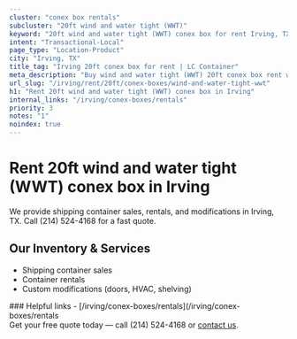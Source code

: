 ```yaml
---
cluster: "conex box rentals"
subcluster: "20ft wind and water tight (WWT)"
keyword: "20ft wind and water tight (WWT) conex box for rent Irving, TX"
intent: "Transactional-Local"
page_type: "Location-Product"
city: "Irving, TX"
title_tag: "Irving 20ft conex box for rent | LC Container"
meta_description: "Buy wind and water tight (WWT) 20ft conex box rent with local delivery in Irving, TX. LC Container — local Since 2003. Request a fast quote today."
url_slug: "/irving/rent/20ft/conex-boxes/wind-and-water-tight-wwt"
h1: "Rent 20ft wind and water tight (WWT) conex box in Irving"
internal_links: "/irving/conex-boxes/rentals"
priority: 3
notes: "1"
noindex: true
---
```


# Rent 20ft wind and water tight (WWT) conex box in Irving

We provide shipping container sales, rentals, and modifications in Irving, TX. Call (214) 524-4168 for a fast quote.

## Our Inventory & Services
- Shipping container sales
- Container rentals
- Custom modifications (doors, HVAC, shelving)

<div data-section="internal-links">
### Helpful links
- [/irving/conex-boxes/rentals](/irving/conex-boxes/rentals
</div>

<div data-section="cta">
Get your free quote today — call (214) 524-4168 or <a href="/contact">contact us</a>.
</div>

<script type="application/ld+json">{"@context":"https://schema.org","@type":"FAQPage","mainEntity":[{"@type":"Question","name":"How much does delivery cost in Irving, TX?","acceptedAnswer":{"@type":"Answer","text":"Delivery costs vary by distance and container size. Most deliveries in Irving, TX range from $150-$300. Call (214) 524-4168 for an exact quote based on your specific location."}},{"@type":"Question","name":"Do you offer financing or payment plans?","acceptedAnswer":{"@type":"Answer","text":"We accept major credit cards, checks, and can discuss commercial terms for bulk purchases. Call (214) 524-4168 to discuss options."}},{"@type":"Question","name":"Can you customize containers in Irving, TX?","acceptedAnswer":{"@type":"Answer","text":"Yes — we perform modifications like doors, HVAC, insulation, and shelving. Request a custom quote at (214) 524-4168 or via our contact form."}}]}</script>
